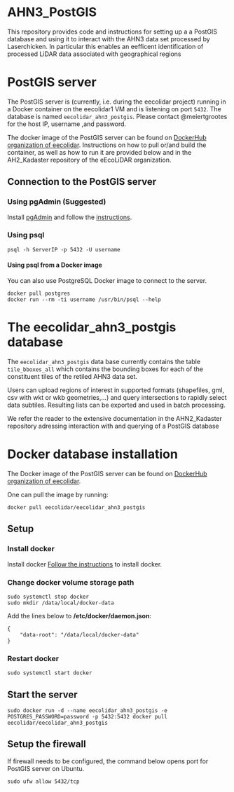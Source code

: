 # AHN3_PostGIS

This repository provides code and instructions for setting up a a PostGIS database and using it to interact with the AHN3 data set processed by Laserchicken. In particular this enables an eefficent identification of processed LiDAR data associated with geographical regions


# PostGIS server

The PostGIS server is (currently, i.e. during the eecolidar project) running in a Docker container on the eecolidar1 VM and is listening on port `5432`. The database is named `eecolidar_ahn3_postgis`. Please contact @meiertgrootes for the host IP, username ,and password.

The docker image of the PostGIS server can be found on [DockerHub organization of eecolidar](https://hub.docker.com/u/eecolidar/).
Instructions on how to pull or/and build the container, as well as how to run it are provided below and in the AH2_Kadaster repository of the eEcoLiDAR organization.


## Connection to the PostGIS server

### Using pgAdmin (Suggested)

Install [pgAdmin](https://www.pgadmin.org) and follow the [instructions](https://www.pgadmin.org/docs/pgadmin4/3.x/connect_to_server.html).

### Using psql
```
psql -h ServerIP -p 5432 -U username
```

#### Using psql from a Docker image
You can also use PostgreSQL Docker image to connect to the server.

```
docker pull postgres
docker run --rm -ti username /usr/bin/psql --help
```



# The eecolidar_ahn3_postgis database

The `eecolidar_ahn3_postgis` data base currently contains the table `tile_bboxes_all` which contains the bounding boxes for each of the constituent tiles of the retiled AHN3 data set.

Users can upload regions of interest in supported formats (shapefiles, gml, csv with wkt or wkb geometries,...) and query intersections to rapidly select data subtiles. Resulting lists can be exported and used in batch processing.

We refer the reader to the extensive documentation in the AHN2_Kadaster repository adressing interaction with and querying of a PostGIS database






# Docker database installation

The Docker image of the PostGIS server can be found on [DockerHub organization of eecolidar](https://hub.docker.com/u/eecolidar/).

One can pull the image by running:
```
docker pull eecolidar/eecolidar_ahn3_postgis
```


## Setup


### Install docker
Install docker [Follow the instructions](https://docs.docker.com/install/) to install docker.


### Change docker volume storage path
```
sudo systemctl stop docker
sudo mkdir /data/local/docker-data
```

Add the lines below to **/etc/docker/daemon.json**:
```
{
	"data-root": "/data/local/docker-data"
}
```

### Restart docker
```
sudo systemctl start docker
```


## Start the server
```
sudo docker run -d --name eecolidar_ahn3_postgis -e POSTGRES_PASSWORD=password -p 5432:5432 docker pull eecolidar/eecolidar_ahn3_postgis
```

## Setup the firewall
If firewall needs to be configured, the command below opens port for PostGIS server on Ubuntu.
``` 
sudo ufw allow 5432/tcp
```


